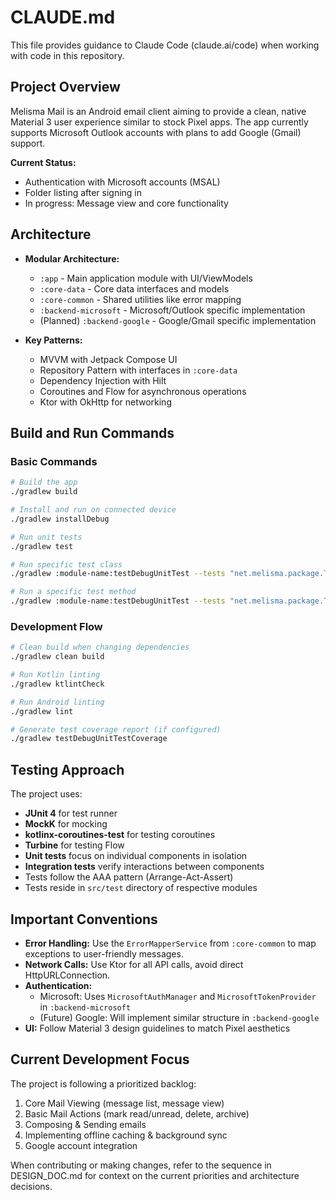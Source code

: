 # CLAUDE.md

This file provides guidance to Claude Code (claude.ai/code) when working with code in this
repository.

## Project Overview

Melisma Mail is an Android email client aiming to provide a clean, native Material 3 user experience
similar to stock Pixel apps. The app currently supports Microsoft Outlook accounts with plans to add
Google (Gmail) support.

**Current Status:**

- Authentication with Microsoft accounts (MSAL)
- Folder listing after signing in
- In progress: Message view and core functionality

## Architecture

- **Modular Architecture:**
    - `:app` - Main application module with UI/ViewModels
    - `:core-data` - Core data interfaces and models
    - `:core-common` - Shared utilities like error mapping
    - `:backend-microsoft` - Microsoft/Outlook specific implementation
    - (Planned) `:backend-google` - Google/Gmail specific implementation

- **Key Patterns:**
    - MVVM with Jetpack Compose UI
    - Repository Pattern with interfaces in `:core-data`
    - Dependency Injection with Hilt
    - Coroutines and Flow for asynchronous operations
    - Ktor with OkHttp for networking

## Build and Run Commands

### Basic Commands

```bash
# Build the app
./gradlew build

# Install and run on connected device
./gradlew installDebug

# Run unit tests
./gradlew test

# Run specific test class
./gradlew :module-name:testDebugUnitTest --tests "net.melisma.package.TestClass"

# Run a specific test method
./gradlew :module-name:testDebugUnitTest --tests "net.melisma.package.TestClass.testMethod"
```

### Development Flow

```bash
# Clean build when changing dependencies
./gradlew clean build

# Run Kotlin linting
./gradlew ktlintCheck

# Run Android linting
./gradlew lint

# Generate test coverage report (if configured)
./gradlew testDebugUnitTestCoverage
```

## Testing Approach

The project uses:

- **JUnit 4** for test runner
- **MockK** for mocking
- **kotlinx-coroutines-test** for testing coroutines
- **Turbine** for testing Flow
- **Unit tests** focus on individual components in isolation
- **Integration tests** verify interactions between components
- Tests follow the AAA pattern (Arrange-Act-Assert)
- Tests reside in `src/test` directory of respective modules

## Important Conventions

- **Error Handling:** Use the `ErrorMapperService` from `:core-common` to map exceptions to
  user-friendly messages.
- **Network Calls:** Use Ktor for all API calls, avoid direct HttpURLConnection.
- **Authentication:**
    - Microsoft: Uses `MicrosoftAuthManager` and `MicrosoftTokenProvider` in `:backend-microsoft`
    - (Future) Google: Will implement similar structure in `:backend-google`
- **UI:** Follow Material 3 design guidelines to match Pixel aesthetics

## Current Development Focus

The project is following a prioritized backlog:

1. Core Mail Viewing (message list, message view)
2. Basic Mail Actions (mark read/unread, delete, archive)
3. Composing & Sending emails
4. Implementing offline caching & background sync
5. Google account integration

When contributing or making changes, refer to the sequence in DESIGN_DOC.md for context on the
current priorities and architecture decisions.